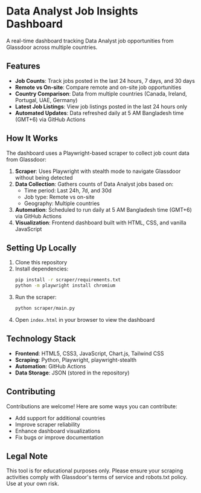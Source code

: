 # Data Analyst Job Insights Dashboard

A real-time dashboard tracking Data Analyst job opportunities from Glassdoor across multiple countries.

## Features

- **Job Counts**: Track jobs posted in the last 24 hours, 7 days, and 30 days
- **Remote vs On-site**: Compare remote and on-site job opportunities 
- **Country Comparison**: Data from multiple countries (Canada, Ireland, Portugal, UAE, Germany)
- **Latest Job Listings**: View job listings posted in the last 24 hours only
- **Automated Updates**: Data refreshed daily at 5 AM Bangladesh time (GMT+6) via GitHub Actions

## How It Works

The dashboard uses a Playwright-based scraper to collect job count data from Glassdoor:

1. **Scraper**: Uses Playwright with stealth mode to navigate Glassdoor without being detected
2. **Data Collection**: Gathers counts of Data Analyst jobs based on:
   - Time period: Last 24h, 7d, and 30d
   - Job type: Remote vs on-site
   - Geography: Multiple countries
3. **Automation**: Scheduled to run daily at 5 AM Bangladesh time (GMT+6) via GitHub Actions
4. **Visualization**: Frontend dashboard built with HTML, CSS, and vanilla JavaScript

## Setting Up Locally

1. Clone this repository
2. Install dependencies:
   ```bash
   pip install -r scraper/requirements.txt
   python -m playwright install chromium
   ```
3. Run the scraper:
   ```bash
   python scraper/main.py
   ```
4. Open `index.html` in your browser to view the dashboard

## Technology Stack

- **Frontend**: HTML5, CSS3, JavaScript, Chart.js, Tailwind CSS
- **Scraping**: Python, Playwright, playwright-stealth
- **Automation**: GitHub Actions
- **Data Storage**: JSON (stored in the repository)

## Contributing

Contributions are welcome! Here are some ways you can contribute:

- Add support for additional countries
- Improve scraper reliability
- Enhance dashboard visualizations
- Fix bugs or improve documentation

## Legal Note

This tool is for educational purposes only. Please ensure your scraping activities comply with Glassdoor's terms of service and robots.txt policy. Use at your own risk. 